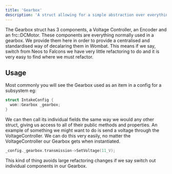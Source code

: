 ```yaml
---
title: 'Gearbox'
description: 'A struct allowing for a simple abstraction over everything normally included in a Gearbox'
---
```


The Gearbox struct has 3 components, a Voltage Controller, an Encoder and an frc::DCMotor. These components are everything normally used in a gearbox. We provide them here in order to provide a centralised and standardised way of decalaring them in Wombat. This means if we say, switch from Neos to Falcons we have very little refactoring to do and it is very easy to find where we must refactor.

## Usage
Most commonly you will see the Gearbox used as an item in a config for a subsystem eg:
```cpp
struct IntakeConfig {
  wom::Gearbox _gearbox;
}
```
We can then call its individual fields the same way we would any other struct, giving us access to all of their public methods and properties. An example of something we might want to do is send a voltage through the VoltageController. We can do this very easily, no matter the VoltageController our Gearbox gets when instantiated.
```cpp
_config._gearbox.transmission->SetVoltage(11_V);
```
This kind of thing avoids large refactoring changes if we say switch out individual components in our Gearbox.
